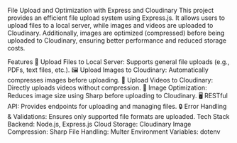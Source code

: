 File Upload and Optimization with Express and Cloudinary
This project provides an efficient file upload system using Express.js. It allows users to upload files to a local server, while images and videos are uploaded to Cloudinary. Additionally, images are optimized (compressed) before being uploaded to Cloudinary, ensuring better performance and reduced storage costs.

Features
📂 Upload Files to Local Server: Supports general file uploads (e.g., PDFs, text files, etc.).
🖼️ Upload Images to Cloudinary: Automatically compresses images before uploading.
🎥 Upload Videos to Cloudinary: Directly uploads videos without compression.
🔧 Image Optimization: Reduces image size using Sharp before uploading to Cloudinary.
🖥️ RESTful API: Provides endpoints for uploading and managing files.
🔒 Error Handling & Validations: Ensures only supported file formats are uploaded.
Tech Stack
Backend: Node.js, Express.js
Cloud Storage: Cloudinary
Image Compression: Sharp
File Handling: Multer
Environment Variables: dotenv
